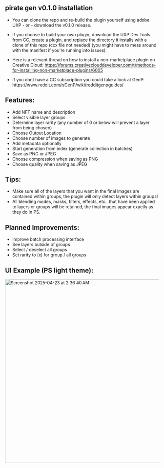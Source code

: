 ## pirate gen v0.1.0 installation

- You can clone the repo and re-build the plugin yourself using adobe UXP - or - download the v0.1.0 release.

- If you choose to build your own plugin, download the UXP Dev Tools from CC, create a plugin, and replace the directory it installs with a clone of this repo (ccx file not needed) (you might have to mess around with the manifest if you're running into issues).

- Here is a relevant thread on how to install a non-marketplace plugin on Creative Cloud: https://forums.creativeclouddeveloper.com/t/methods-for-installing-non-marketplace-plugins/6005

- If you dont have a CC subscription you could take a look at GenP: https://www.reddit.com/r/GenP/wiki/redditgenpguides/


## Features:

- Add NFT name and description
- Select visible layer groups
- Determine layer rarity (any number of 0 or below will prevent a layer from being chosen)
- Choose Output Location
- Choose number of images to generate
- Add metadata optionally
- Start generation from index (generate collection in batches)
- Save as PNG or JPEG
- Choose compression when saving as PNG
- Choose quality when saving as JPEG

## Tips:

- Make sure all of the layers that you want in the final images are contained within groups, the plugin will only detect layers within groups!
- All blending modes, masks, filters, effects, etc.. that have been applied to layers or groups will be retained, the final images appear exactly as they do in PS.


## Planned Improvements:

- Improve batch processing interface
- See layers outside of groups
- Select / deselect all groups
- Set rarity to (x) for group / all groups


## UI Example (PS light theme):

<img width="599" alt="Screenshot 2025-04-23 at 2 36 40 AM" src="https://github.com/user-attachments/assets/5d923e87-1d5b-4faa-8024-7a7966052a58" />


